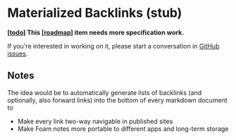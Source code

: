 # Materialized Backlinks (stub)

**[[todo]] This [[roadmap]] item needs more specification work.**

If you're interested in working on it, please start a conversation in [GitHub issues](https://github.com/foambubble/foam/issues).

## Notes

The idea would be to automatically generate lists of backlinks (and optionally, also forward links) into the bottom of every markdown document to

- Make every link two-way navigable in published sites
- Make Foam notes more portable to different apps and long-term storage


[//begin]: # "Autogenerated link references for markdown compatibility"
[todo]: todo "Todo"
[roadmap]: roadmap "Roadmap"
[//end]: # "Autogenerated link references"